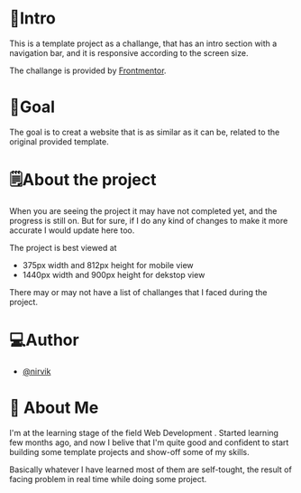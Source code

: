 # 🙂Intro

This is a template project as a challange, that has an intro section with a navigation bar, and it is responsive according to the screen size.

The challange is provided by [Frontmentor](https://www.frontendmentor.io/).

# 🎯Goal

The goal is to creat a website that is as similar as it can be, related to the original provided template.


# 🗒️About the project

When you are seeing the project it may have not completed yet, and the 
progress is still on. But for sure, if I do any kind of changes to make
it more accurate I would update here too. 

The project is best viewed at 
- 375px width and 812px height for mobile view
- 1440px width and 900px height for dekstop view

There may or may not have a list of challanges that I faced during 
the project.



# 💻Author

- [@nirvik](https://www.github.com/nirvikpurkait)

# 🚀 About Me

I'm at the learning stage of the field Web Development . Started learning few months ago, and now I belive that I'm quite good and confident to start building some template projects and show-off some of my skills.

Basically whatever I have learned most of them are self-tought, the result of facing problem in real time while doing some project.

